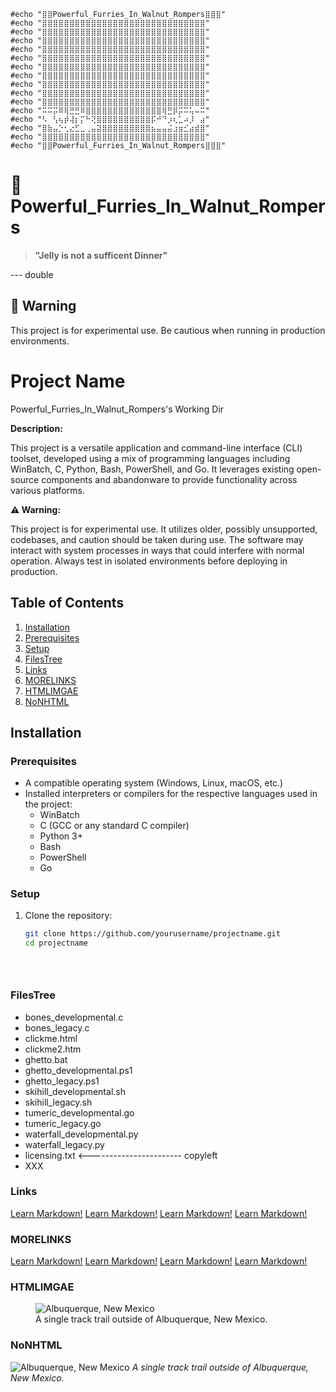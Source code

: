     #echo "⣿⣿Powerful_Furries_In_Walnut_Rompers⣿⣿⣿"
    #echo "⣿⣿⣿⣿⣿⣿⣿⣿⣿⣿⣿⣿⣿⣿⣿⣿⣿⣿⣿⣿⣿⣿⣿⣿⣿⣿⣿⣿⣿⣿"
    #echo "⣿⣿⣿⣿⣿⣿⣿⣿⣿⣿⣿⣿⣿⣿⣿⣿⣿⣿⣿⣿⣿⣿⣿⣿⣿⣿⣿⣿⣿⣿"
    #echo "⣿⣿⣿⣿⣿⣿⣿⣿⣿⣿⣿⣿⣿⣿⣿⣿⣿⣿⣿⣿⣿⣿⣿⣿⣿⣿⣿⣿⣿⣿"
    #echo "⣿⣿⣿⣿⣿⣿⣿⣿⣿⣿⣿⣿⣿⣿⣿⣿⣿⣿⣿⣿⣿⣿⣿⣿⣿⣿⣿⣿⣿⣿"
    #echo "⣿⣿⣿⣿⣿⣿⣿⣿⣿⣿⣿⣿⣿⣿⣿⣿⣿⣿⣿⣿⣿⣿⣿⣿⣿⣿⣿⣿⣿⣿"
    #echo "⣿⣿⣿⣿⣿⣿⣿⣿⣿⣿⣿⣿⣿⣿⣿⣿⣿⣿⣿⣿⣿⣿⣿⣿⣿⣿⣿⣿⣿⣿"
    #echo "⣿⣿⣿⣿⣿⣿⣿⣿⣿⣿⣿⣿⣿⣿⣿⣿⣿⣿⣿⣿⣿⣿⣿⣿⣿⣿⣿⣿⣿⣿"
    #echo "⣿⣿⣿⣿⣿⣿⣿⣿⣿⣿⣿⣿⣿⣿⣿⣿⣿⣿⣿⣿⣿⣿⣿⣿⣿⣿⣿⣿⣿⣿"
    #echo "⣿⣿⣿⣿⣿⣿⣿⣿⣿⣿⣿⣿⣿⣿⣿⣿⣿⣿⣿⣿⣿⣿⣿⣿⣿⣿⣿⣿⣿⣿"
    #echo "⣿⣿⣿⣿⣿⣿⣿⣿⣿⣿⣿⣿⣿⣿⣿⣿⣿⣿⣿⣿⣿⣿⣿⣿⣿⣿⣿⣿⣿⣿"
    #echo "⠭⠭⡭⠿⢿⣛⣛⠿⣿⣿⣿⣿⣿⣿⣿⣿⣿⣿⣿⣿⣿⣿⢿⣛⡿⡭⠭⢥⠤⠭"
    #echo "⠣⠀⢣⢦⡾⢼⡆⡍⠓⢝⣿⣿⣿⣿⣿⣿⣿⣿⣿⣿⡯⠚⠙⡰⢆⣁⠴⡸⠀⣴"
    #echo "⣿⣷⣤⡑⢂⣔⣋⣀⢀⣤⣽⣿⣿⣿⣿⣿⣿⣿⣿⣿⣦⣤⣤⣬⣰⣶⣊⣴⣾⣿"
    #echo "⣿⣿⣿⣿⣿⣿⣿⣿⣿⣿⣿⣿⣿⣿⣿⣿⣿⣿⣿⣿⣿⣿⣿⣿⣿⣿⣿⣿⣿⣿"
    #echo "⣿⣿Powerful_Furries_In_Walnut_Rompers⣿⣿⣿"
# 🚀 Powerful_Furries_In_Walnut_Rompers

> **"Jelly is not a sufficent Dinner"**

--- double

## 🚨 Warning
This project is for experimental use. Be cautious when running in production environments.




# Project Name
Powerful_Furries_In_Walnut_Rompers's Working Dir


**Description:**

This project is a versatile application and command-line interface (CLI) toolset, developed using a mix of programming languages including WinBatch, C, Python, Bash, PowerShell, and Go. It leverages existing open-source components and abandonware to provide functionality across various platforms. 

**⚠️ Warning:**

This project is for experimental use. It utilizes older, possibly unsupported, codebases, and caution should be taken during use. The software may interact with system processes in ways that could interfere with normal operation. Always test in isolated environments before deploying in production.

## Table of Contents
1. [Installation](#installation)
2. [Prerequisites](#prerequisites)
3. [Setup](#setup)
4. [FilesTree](#filestree)
5. [Links](#links)
6. [MORELINKS](#morelinks)
7. [HTMLIMGAE](#htmlimgae)
8. [NoNHTML](#nonhtml)

## Installation

### Prerequisites
- A compatible operating system (Windows, Linux, macOS, etc.)
- Installed interpreters or compilers for the respective languages used in the project:
  - WinBatch
  - C (GCC or any standard C compiler)
  - Python 3+
  - Bash
  - PowerShell
  - Go

### Setup
1. Clone the repository:
   ```bash
   git clone https://github.com/yourusername/projectname.git
   cd projectname





### FilesTree
  - bones_developmental.c
  - bones_legacy.c
  - clickme.html
  - clickme2.htm
  - ghetto.bat
  - ghetto_developmental.ps1
  - ghetto_legacy.ps1
  - skihill_developmental.sh
  - skihill_legacy.sh
  - tumeric_developmental.go
  - tumeric_legacy.go
  - waterfall_developmental.py
  - waterfall_legacy.py
  - licensing.txt   <----------------------- copyleft
  - XXX


### Links
<a href="https://www.markdownguide.org" target="_blank">Learn Markdown!</a>
<a href="https://www.markdownguide.org" target="_blank">Learn Markdown!</a>
<a href="https://www.markdownguide.org" target="_blank">Learn Markdown!</a>
<a href="https://www.markdownguide.org" target="_blank">Learn Markdown!</a>

### MORELINKS
<a href="https://www.markdownguide.org" target="_blank">Learn Markdown!</a>
<a href="https://www.markdownguide.org" target="_blank">Learn Markdown!</a>
<a href="https://www.markdownguide.org" target="_blank">Learn Markdown!</a>
<a href="https://www.markdownguide.org" target="_blank">Learn Markdown!</a>


### HTMLIMGAE
<figure>
    <img src="/assets/images/albuquerque.jpg"
         alt="Albuquerque, New Mexico">
    <figcaption>A single track trail outside of Albuquerque, New Mexico.</figcaption>
</figure>

### NoNHTML
![Albuquerque, New Mexico](/assets/images/albuquerque.jpg)
*A single track trail outside of Albuquerque, New Mexico.*

###

 
